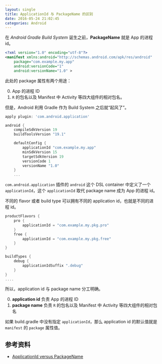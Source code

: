 ```yaml
---
layout: single
title: ApplicationId 与 PackageName 的区别
date: 2016-05-24 21:02:45
categories: Android
---
```


在 _Android Gradle Build System_ 诞生之前，**PackageName** 就是 App 的进程 id。

```xml
<?xml version="1.0" encoding="utf-8"?>
<manifest xmlns:android="http://schemas.android.com/apk/res/android"
    package="com.example.my.app"
    android:versionCode="1"
    android:versionName="1.0" >
```

此处的 package 属性有两个用途：

0. App 的进程 ID
1. `R` 的包名以及 Manifest 中 Activity 等四大组件的相对包名。

但是，Android 利用 Gradle 作为 Build System 之后就“起风了”。

<!-- more -->

```groovy
apply plugin: 'com.android.application'

android {
    compileSdkVersion 19
    buildToolsVersion "19.1"

    defaultConfig {
        applicationId "com.example.my.app"
        minSdkVersion 15
        targetSdkVersion 19
        versionCode 1
        versionName "1.0"
    }
    ...
```
`com.android.application` 插件的 `android` 这个 DSL container 中定义了一个 `applicationId`，这个 `applicationId` 取代 package name 成为 App 的进程 id。

不同的 flavor 或者 build type 可以拥有不同的 application id，也就是不同的进程 id。

```groovy
productFlavors {
    pro {
        applicationId = "com.example.my.pkg.pro"
    }
    free {
        applicationId = "com.example.my.pkg.free"
    }
}

buildTypes {
    debug {
        applicationIdSuffix ".debug"
    }
}
....
```

所以，application id 与 package name 分工明确。

0. **application id** 负责 App 的进程 ID
1. **package name** 负责 `R` 的包名以及 Manifest 中 Activity 等四大组件的相对包名

如果 build.gradle 中没有指定 `applicationId`，那么 application id 的默认值就是 `manifest` 的 `package` 属性值。

参考资料
---
* [ApplicationId versus PackageName](http://tools.android.com/tech-docs/new-build-system/applicationid-vs-packagename)
